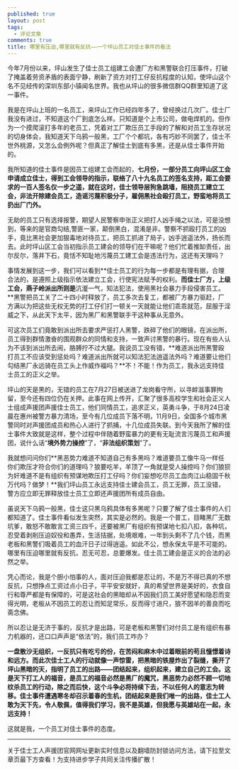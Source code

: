 ```yaml
---
published: true
layout: post
tags:
  - 评论文章
comments: true
title: 哪里有压迫,哪里就有反抗——一个坪山员工对佳士事件的看法
---
```


今年7月份以来，坪山发生了佳士员工组建工会遭厂方和黑警联合打压事件，打破了掩盖着劳资矛盾的表面宁静，刷新了资方对打工仔反抗程度的认知，使坪山这个名不见经传的深圳东部小镇闻名世界。我也从坪山的很多微信群QQ群里知道了这一事件。

我是在坪山上班的一名员工，来坪山工作已经四年多了，曾经换过几次厂。佳士厂我没有进过，不知道这个厂到底怎么样。只知道是个上市公司，做电焊机的。但作为一个摸爬滚打多年的老员工，凭着对工厂欺压员工手段的了解和对员工生存状况的切身体会，我知道天下乌鸦一般黑，工厂个个都坑，各有巧妙不同罢了，佳士不世外桃源，又怎么会例外呢？但真正了解佳士到底有多黑，还是从佳士事件开始的。

我所知道的佳士事件是因员工组建工会而起的，**七月份，一部分员工向坪山区工会申请成立佳士，得到工会领导的指示，联络了八十九名员工的签名支持，距工会要求的一百人签名仅一步之遥，就在这时，佳士领导层狗急跳墙，阻挠员工建立工会，非法开除建会员工，造谣污蔑积极分子，雇佣黑社会殴打员工，野蛮地将员工扔出厂门外。**

无助的员工只有选择报警，期望人民警察申张正义把打人凶手绳之以法，可是没想到，等来的是官商勾结,警匪一家，颠倒黑白，混淆是非。警察不抓殴打员工的凶手，竟比黑社会更加狠毒地对待员工，把员工抓进了局子，凶手逍遥法外，扬长而去。此时坪山区工会当初指示员工建会的领导们在干嘛呢？他们忙着推缷责任，出尔反尔，落井下石，竟恬不知耻地污蔑员工建工会是违法行为，这还有天理吗？

事情发展到这一步，我们可以看到**佳士员工的行为每一步都是有理有据，合理合法的，是遵照上级指示依法建立工会，行使宪法赋予的权利。**而佳士厂方，上级工会，燕子岭派出所则是**沆瀣一气，知法犯法，使用黑社会暴力手段侵害员工。**黑警把员工关了二十四小时释放了，员工多次去复工，都被厂方暴力驱赶，厂方满以为把这些无权无势的打工仔们打一顿关一天就能让他们乖乖就范，屈服于淫威之下，从此天下太平，因为黑厂和黑警联手干这种事从无意外。

可这次员工们竟敢到派出所去要求严惩打人黑警，跌碎了他们的眼镜，在派出所，员工得到群情激奋的围观群众的同情和支持，一致声讨黑警的暴行。现在有些人认为不该到派出所去闹，胳膊拧不过大腿。我说员工没有错，**难道派出所黑警殴打员工不应该受到惩处吗？难道派出所就可以知法犯法逍遥法外吗？难道要让他们勾结黑厂永远骑在员工头上作威作福吗？**不！不能！作为员工，我永远支持佳士员工的正义之举。

坪山的天是黑的，无错的员工在7月27日被送进了龙岗看守所，以寻衅滋事罪拘留，至今还有四位仍在关押。此事在网上传开，汇聚了很多高校学生和社会正义人士组成声援团声援佳士员工，他们同情员工，追求正义，英勇斗争，于8月24日凌晨在惠州被警方暴力清场，至今有几位成员下落不明，11月9日，全国多个城市黑警同时对声援团成员和热心人进行了抓捕，十几位成员失联。到今天我所了解的佳士事件大致就是这样，整个过程中伴随着野蛮暴力的更有无耻流言污蔑员工和声援团，说什么话“**境外势力操控**”了，“**非法组织策划**”了。

我就想问问你们**黑恶势力难道不知道自己有多黑吗？难道要员工像牛马一样任你们欺压才符合你们的道理吗？狼要吃羊，羊顶了一角就是受人操控吗？你们狼狈为奸难道不是有组织有预谋地欺压打工仔吗？你们妄想吃尽员工血肉江山稳固千秋万代吗？做梦！**我们坪山员工永远支持佳士建会员工，员工无罪，员工没错，警方应立即无罪释放佳士员工立即还声援团所有成员自由。

虽说天下乌鸦一般黑，佳士这只黑乌鸦具体有多黑呢？只要了解了佳士事件的人们都知道了。佳士事件看似发生突然，其实是必然的。我是一个普工，目睹黑厂无数坑爹，敢怒不敢敢言工资三四千，还要被黑厂有组织有预谋地七扣八扣，各种坑，忍受着剥削压迫奴役和愚弄，生活拮据，处境艰难，一年到头剩不了几个钱，而黑老板和黑警们吸着员工的血汗日子过得逍遥。如此不公，想永保太平是不可能的。哪里有压迫哪里就有反抗，忍无可忍，总要爆发。佳士员工建会是正义的合法的必然之举。

凭心而论，我是个胆小怕事的人，面对压迫我都是忍让的，不是万不得已真的不想反抗，只想挣点工资过点小日子，平平安安就好，真的希望世界是美好的，衣食自行和尊严都是有保障的，可是这社会的黑暗却从不因我们员工美好愿望和隐忍而变得光明，老板从不因员工的忍让而知足常乐，反而得寸进尺，狼不因羊的善良而吃斋念佛。

所以忍让是无济于事的，反抗才是出路，可是老板和黑警们对付员工是有组织有暴力机器的，还口口声声是“依法”的，我们员工咋办？

**一盘散沙无组织，一反抗只有吃亏的份，在苦闷和麻木中过着眼前的苟且憧憬着诗和远方。而此次佳士工人的行动就像一声惊雷，把黑暗的铁屋炸出了裂缝，撕开了坪山黑暗的天，指明了员工的出路——团结起来，组织起来，建立自己的工会。这是天下打工人的福音，是员工的福音必然是黑厂的魔咒，黑恶势力必然不顾一切地纹杀员工的行动，除之而后快，这个斗争必将持续下去，不以任何人的意志为转移。佳士事件遭遇寒冬却召示着春的生机，团结起来是我们唯一的出路，佳士工人敢为天下先，令人敬佩，值得我们学习，我不是英雄，但我愿与英雄站在一起，永远支持！**

这就是我，一个员工对佳士事件的态度。

---
关于佳士工人声援团官网网址更新实时信息以及翻墙防封锁访问方法，请下拉至文章页最下方查看！为支持进步学子共同关注传播扩散！
